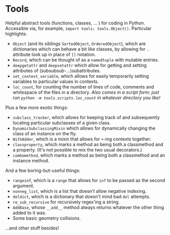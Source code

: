 # Tools

Helpful abstract tools (functions, classes, ... ) for coding in Python. Accessible via, for example, `import tools; tools.Object()`. Particular highlights:

* `Object` (and its siblings `SortedObject`, `OrderedObject`), which are dictionaries which can behave a bit like classes, by allowing for `.` attribute look up in place of `[]` notation.
* `Record`, which can be thought of as a `namedtuple` with mutable entries.
* `deepgetattr` and `deepsetattr` which allow for getting and setting attributes of (subsubsub-...)subattributes.
* `set_context_variable`, which allows for easily temporarily setting variables to particular values in contexts.
* `loc_count`, for counting the number of lines of code, comments and whitespace of the files in a directory. *Also comes in a script form: just run `python -m tools.scripts.loc_count` in whatever directory you like!*

Plus a few more exotic things:
* `subclass_tracker`, which allows for keeping track of and subsequently locating particular subclasses of a given class.
* `DynamicSubclassingMixin` which allows for dynamically changing the class of an instance on the fly.
* `WithAdder`, which is a mixin that allows for `+`-ing contexts together.
* `classproperty`, which marks a method as being both a classmethod and a property. (It's not possible to mix the two usual decorators.)
* `combomethod`, which marks a method as being both a classmethod and an instance method.

And a few boring-but-useful things:
* `rangeinf`, which is a `range` that allows for `inf` to be passed as the second argument.
* `nonneg_list`, which is a list that doesn't allow negative indexing.
* `deldict`, which is a dictionary that doesn't mind bad `del` attempts.
* `re_sub_recursive` for recursively regex'ing a string.
* `AddBase`, whose `__add__` method always returns whatever the other thing added to it was.
* Some basic geometry collisions.

...and other stuff besides!
